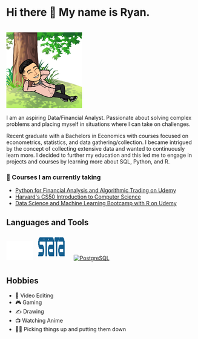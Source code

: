 # Hi there 👋 My name is Ryan.

<br>

<img src="IMG/bitmoji.png" width="200">

I am an aspiring Data/Financial Analyst. Passionate about solving complex problems and placing myself in situations where I can take on challenges. 

Recent graduate with a Bachelors in Economics with courses focused on econometrics, statistics, and data gathering/collection. I became intrigued by the concept of collecting extensive data and wanted to continuously learn more. I decided to further my education and this led me to engage in projects and courses by learning more about SQL, Python, and R. 

### 🌱 Courses I am currently taking
- [Python for Financial Analysis and Algorithmic Trading on Udemy](https://www.udemy.com/course/python-for-finance-and-trading-algorithms/)
- [Harvard's CS50 Introduction to Computer Science](https://pll.harvard.edu/course/cs50-introduction-computer-science)
- [Data Science and Machine Learning Bootcamp with R on Udemy](https://www.udemy.com/course/data-science-and-machine-learning-bootcamp-with-r/)

## Languages and Tools
<img title="Java" alt="Java" src="assets/java_logo.svg" width="70" height="50"><img> 
<a href="https://www.stata.com/" target="_blank"><img style="margin: 10px" src="assets/stata_logo.svg" alt="STATA" width="70" height="50" /></a>
<a href="https://www.postgresql.org/" target="_blank"><img style="margin: 10px" src="https://profilinator.rishav.dev/skills-assets/postgresql-original-wordmark.svg" alt="PostgreSQL" height="50" /></a>

## Hobbies
- 🎥 Video Editing
- 🎮 Gaming
- ✍️ Drawing
- 📺 Watching Anime
- 🏋️‍♂️ Picking things up and putting them down



<!--
**rdang4/rdang4** is a ✨ _special_ ✨ repository because its `README.md` (this file) appears on your GitHub profile.

Here are some ideas to get you started:

- 🔭 I’m currently working on ...
- 🌱 I’m currently learning ...
- 👯 I’m looking to collaborate on ...
- 🤔 I’m looking for help with ...
- 💬 Ask me about ...
- 📫 How to reach me: ...
- 😄 Pronouns: ...
- ⚡ Fun fact: ...



-->
